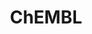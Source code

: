 ---
bigquery: https://console.cloud.google.com/bigquery?p=patents-public-data&d=ebi_chembl&page=dataset
citation: '"The ChEMBL database in 2017." Anna Gaulton, Anne Hersey, Michał Nowotka,
  A Patrícia Bento, Jon Chambers, David Mendez, Prudence Mutowo, Francis Atkinson,
  Louisa J Bellis, Elena Cibrián-Uhalte, Mark Davies, Nathan Dedman, Anneli Karlsson,
  María Paula Magariños, John P Overington, George Papadatos, Ines Smit, Andrew R
  Leach Nucleic acids Research (2017) 45 (Database Issue), D945-D954'
contributors: European Bioinformatics Institute
cost: None
description: ChEMBL Data is a manually curated database of small molecules used in
  drug discovery, including information about existing patented drugs.
documentation: 'schema: https://www.ebi.ac.uk/chembl/db_schema


  '
last_edit: Mon, 04 Apr 2022 19:07:30 GMT
location: https://console.cloud.google.com/marketplace/product/google_patents_public_datasets/chembl
maintained_by: EMBL-EBI, an outstation of European Molecular Biology Laboratory
related_publications: '

  ChEMBL: towards direct deposition of bioassay data.


  Mendez D, Gaulton A, Bento AP, Chambers J, De Veij M, Félix E, Magariños MP, Mosquera
  JF, Mutowo P, Nowotka M, Gordillo-Marañón M, Hunter F, Junco L, Mugumbate G, Rodriguez-Lopez
  M, Atkinson F, Bosc N, Radoux CJ, Segura-Cabrera A, Hersey A, Leach AR.


  — Nucleic Acids Res. 2019; 47(D1):D930-D940. doi: 10.1093/nar/gky1075

  '
schema_fields: '[''ass_cls_map_id'', ''enzyme_tid'', ''aromatic_rings'', ''applicant_full_name'',
  ''num_lipinski_ro5_violations'', ''assay_id'', ''go_id'', ''relation'', ''activity_id'',
  ''cx_logp'', ''enzyme_name'', ''acd_most_bpka'', ''synonyms'', ''level3_description'',
  ''publication_number'', ''warning_class'', ''indication_class'', ''warning_description'',
  ''src_description'', ''source_domain_id'', ''mc_tax_id'', ''targrel_id'', ''level1_description'',
  ''relationship_type'', ''rtb'', ''last_page'', ''irac_code'', ''max_phase_for_ind'',
  ''company'', ''trade_name'', ''hba'', ''confidence'', ''binding_site_comment'',
  ''acd_logp'', ''definition'', ''mol_atc_id'', ''hbd_lipinski'', ''abstract'', ''alert_name'',
  ''patent_use_code'', ''src_short_name'', ''variant_id'', ''hrac_class_id'', ''published_relation'',
  ''entity_type'', ''ap_id'', ''availability_type'', ''molsyn_id'', ''innovator_company'',
  ''entity_id'', ''num_alerts'', ''molecular_mechanism'', ''record_id'', ''withdrawn_class'',
  ''cellosaurus_id'', ''assay_test_type'', ''src_id'', ''standard_inchi_key'', ''active_ingredient'',
  ''idx'', ''compound_key'', ''therapeutic_flag'', ''tbl'', ''updated_on'', ''nda_type'',
  ''ddd_id'', ''source'', ''path'', ''approval_date'', ''l1'', ''cx_most_apka'', ''drugind_id'',
  ''frac_class_id'', ''smarts'', ''homologue'', ''comp_class_id'', ''tissue_id'',
  ''bto_id'', ''protclasssyn_id'', ''curation_comment'', ''standard_value'', ''published_units'',
  ''l7'', ''met_comment'', ''cell_ontology_id'', ''mc_target_type'', ''disease_efficacy'',
  ''cpd_str_alert_id'', ''comp_go_id'', ''target_mapping'', ''ddd_admr'', ''component_type'',
  ''relationship'', ''target_desc'', ''warning_type'', ''standard_type'', ''published_value'',
  ''ddd_value'', ''chembl_id'', ''mol_frac_id'', ''mc_organism'', ''num_ro5_violations'',
  ''volume'', ''formulation_id'', ''set_name'', ''mutation'', ''domain_type'', ''cl_lincs_id'',
  ''drug_product_flag'', ''component_id'', ''activity_comment'', ''submission_date'',
  ''substrate_record_id'', ''class_level'', ''potential_duplicate'', ''alert_set_id'',
  ''molecular_species'', ''who_name'', ''research_stem'', ''cell_description'', ''src_compound_id'',
  ''comments'', ''year'', ''molecule_type'', ''type'', ''parameter_value'', ''res_stem_id'',
  ''predbind_id'', ''warning_year'', ''irac_class_id'', ''label'', ''cell_id'', ''std_act_id'',
  ''mesh_id'', ''protein_class_desc'', ''db_source'', ''site_name'', ''canonical_smiles'',
  ''inorganic_flag'', ''oral'', ''start_position'', ''assay_subcellular_fraction'',
  ''product_id'', ''met_conversion'', ''l2'', ''assay_tissue'', ''journal'', ''mechanism_of_action'',
  ''hbd'', ''l6'', ''withdrawn_country'', ''molfile'', ''annotation'', ''parenteral'',
  ''title'', ''upper_value'', ''sitecomp_id'', ''stem_class'', ''major_class'', ''data_validity_comment'',
  ''published_type'', ''met_id'', ''patent_expire_date'', ''ad_type'', ''alert_id'',
  ''molregno'', ''level2'', ''mec_id'', ''src_assay_id'', ''ingredient'', ''curated_by'',
  ''structure_type'', ''direct_interaction'', ''usan_stem'', ''targcomp_id'', ''usan_substem'',
  ''protein_class_synonym'', ''cell_source_tax_id'', ''hrac_code'', ''mechanism_comment'',
  ''mw_monoisotopic'', ''rgid'', ''site_id'', ''max_phase'', ''selectivity_comment'',
  ''first_approval'', ''normal_range_min'', ''accession'', ''assay_strain'', ''version'',
  ''metabolite_record_id'', ''cell_source_organism'', ''sequence_md5sum'', ''cell_name'',
  ''drug_record_id'', ''standard_units'', ''tax_id'', ''qed_weighted'', ''stat'',
  ''organism'', ''usan_stem_definition'', ''withdrawn_flag'', ''delist_flag'', ''parent_go_id'',
  ''standard_upper_value'', ''toid'', ''mc_target_accession'', ''ref_url'', ''caloha_id'',
  ''doc_id'', ''isoform'', ''oc_id'', ''natural_product'', ''ridx'', ''status'', ''l8'',
  ''priority'', ''prediction_method'', ''component_synonym'', ''description'', ''withdrawn_year'',
  ''prodrug'', ''indref_id'', ''tid'', ''l5'', ''log_id'', ''ref_id'', ''drug_substance_flag'',
  ''value'', ''helm_notation'', ''doi'', ''mol_irac_id'', ''topical'', ''parameter_type'',
  ''level2_description'', ''assay_source'', ''text_value'', ''alogp'', ''ddd_units'',
  ''active_molregno'', ''patent_id'', ''sei'', ''standard_inchi'', ''domain_name'',
  ''domain_id'', ''as_id'', ''strength'', ''cidx'', ''heavy_atoms'', ''smid'', ''mecref_id'',
  ''relationship_desc'', ''stem'', ''assay_type'', ''country'', ''syn_type'', ''warning_id'',
  ''activity_count'', ''pathway_key'', ''previous_company'', ''efo_id'', ''name'',
  ''job_id'', ''patent_no'', ''dosed_ingredient'', ''orig_description'', ''bao_id'',
  ''units'', ''warnref_id'', ''downgraded'', ''compound_name'', ''acd_most_apka'',
  ''aspect'', ''uberon_id'', ''level4'', ''ddd_comment'', ''l4'', ''level5'', ''black_box_warning'',
  ''class_type'', ''cx_logd'', ''assay_desc'', ''chirality'', ''first_page'', ''uo_units'',
  ''pubmed_id'', ''acd_logd'', ''pchembl_value'', ''metref_id'', ''assay_cell_type'',
  ''full_molformula'', ''route'', ''tid_fixed'', ''authors'', ''cx_most_bpka'', ''level3'',
  ''polymer_flag'', ''usan_stem_id'', ''frac_code'', ''creation_date'', ''subgroup'',
  ''assay_class_id'', ''protein_class_id'', ''parent_molregno'', ''ref_type'', ''assay_category'',
  ''confidence_score'', ''warning_country'', ''actsm_id'', ''atc_code'', ''bao_format'',
  ''ro3_pass'', ''hba_lipinski'', ''end_position'', ''dosage_form'', ''mol_hrac_id'',
  ''related_tid'', ''pref_name'', ''db_version'', ''action_type'', ''usan_year'',
  ''pathway_id'', ''l3'', ''standard_text_value'', ''site_residues'', ''parent_type'',
  ''first_in_class'', ''mc_target_name'', ''cell_source_tissue'', ''mw_freebase'',
  ''who_extra'', ''clo_id'', ''result_flag'', ''psa'', ''short_name'', ''lle'', ''level1'',
  ''prod_pat_id'', ''full_mwt'', ''species_group_flag'', ''biocomp_id'', ''normal_range_max'',
  ''mesh_heading'', ''compd_id'', ''parent_id'', ''le'', ''doc_type'', ''standard_flag'',
  ''level4_description'', ''efo_term'', ''standard_relation'', ''assay_organism'',
  ''bei'', ''last_active'', ''sequence'', ''domain_description'', ''assay_param_id'',
  ''aidx'', ''chebi_par_id'', ''bao_endpoint'', ''target_type'', ''co_stem_id'', ''issue'',
  ''assay_tax_id'', ''updated_by'', ''compsyn_id'', ''qudt_units'', ''withdrawn_reason'']'
shortname: chembl
tags:
- biotechnology
- health
- chemical
- bioinformatics
- medical
terms_of_use: CC BY-SA 3.0
title: ChEMBL
uuid: e232a192-965c-4ec9-904c-155b6dfe56c5
---